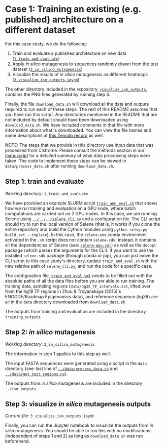 # Case 1: Training an existing (e.g. published) architecture on a different dataset

For this case study, we do the following:

1. Train and evaluate a published architecture on new data ([`1_train_and_evaluate`](https://github.com/FunctionLab/selene/tree/master/manuscript/case1/1_train_and_evaluate))
2. Apply _in silico_ mutagenesis to sequences randomly drawn from the test dataset ([`2_in_silico_mutagenesis`](https://github.com/FunctionLab/selene/tree/master/manuscript/case1/2_in_silico_mutagenesis))
3. Visualize the results of _in silico_ mutagenesis as different heatmaps ([`3_visualize_ism_outputs.ipynb`](https://github.com/FunctionLab/selene/blob/master/manuscript/case1/3_visualize_ism_outputs.ipynb))

The other directory included in the repository, [`visualize_ism_outputs`](https://github.com/FunctionLab/selene/tree/master/manuscript/case1/visualize_ism_outputs), contains the PNG files generated by running step 3.

Finally, the file `download_data.sh` will download all the data and outputs required to run each of these steps.
The rest of this README assumes that you have run this script.
Any directories mentioned in the README that are not included by default should have been downloaded using `download_data.sh`.
We have included comments in that file with more information about what is downloaded. 
You can view the file names and some descriptions at [this Zenodo record](https://doi.org/10.5281/zenodo.2214130) as well.

NOTE: The steps that we provide in this directory use input data that was processed from Cistrome. 
Please consult the methods section in our [manuscript](https://doi.org/10.1101/438291) for a detailed summary of what data processing steps were taken.
The code to implement these steps can be viewed in `data/process_data.sh` after running `download_data.sh`.

## Step 1: train and evaluate
_Working directory_: `1_train_and_evaluate` 

We have provided an example SLURM script [`train_and_eval.sh`](https://github.com/FunctionLab/selene/blob/master/manuscript/case1/1_train_and_evaluate/train_and_eval.sh) that shows how we run training and evaluation on a GPU node, where batch computations are carried out on 2 GPU nodes. 
In this case, we are running Selene using [`../../../selene_cli.py`](https://github.com/FunctionLab/selene/blob/master/selene_cli.py) and a configuration file.
The CLI script should try to run the local version of Selene (that is, it works if you clone the entire repository and build the Cython modules using `python setup.py build_ext --inplace`).
In this case, the `selene-env` conda environment activated in the `.sh` script does not contain `selene-sdk`; instead, it contains all the dependencies of Selene (see: [`selene-gpu.yml`](https://github.com/FunctionLab/selene/blob/master/selene-gpu.yml)) as well as the `docopt` package (which parses the arguments for the CLI). 
If you want to use the installed `selene-sdk` package (through conda or pip), you can just move the CLI script to this case study's directory, update `train_and_eval.sh` with the new relative path of `selene_cli.py`, and run the code for a specific case.

The configuration file, [`train_and_eval.yml`](https://github.com/FunctionLab/selene/blob/master/manuscript/case1/1_train_and_evaluate/train_and_eval.yml) needs to be filled out with the absolute paths of all the data files before you are able to run training. The training data, sampling regions (`data/hg38_TF_intervals.txt`, lifted over from the hg19 TF regions in Zhou & Troyanskaya (2015)'s ENCODE/Roadmap Epigenomics data), and reference sequence (hg38) are all in the `data`
directory downloaded from `download_data.sh`. 

The outputs from training and evaluation are included in the directory `training_outputs`.

## Step 2: _in silico_ mutagenesis
_Working directory_: `2_in_silico_mutagenesis`

The information in step 1 applies to this step as well. 

The input FASTA sequences were generated using a script in the `data` directory (see: last line of [`../data/process_data.sh`](https://github.com/FunctionLab/selene/blob/master/manuscript/case1/data/process_data.sh) and [`../data/get_test_regions.py`](https://github.com/FunctionLab/selene/blob/master/manuscript/case1/data/get_test_regions.py)).

The outputs from _in silico_ mutagenesis are included in the directory `../ism_outputs`.

## Step 3: visualize _in silico_ mutagenesis outputs 
_Current file_: `3_visualize_ism_outputs.ipynb`

Finally, you can run the Jupyter notebook to visualize the outputs from _in silico_ mutagenesis. 
You should be able to run this with no modifications (independent of steps 1 and 2) as long as `download_data.sh` was run beforehand. 

